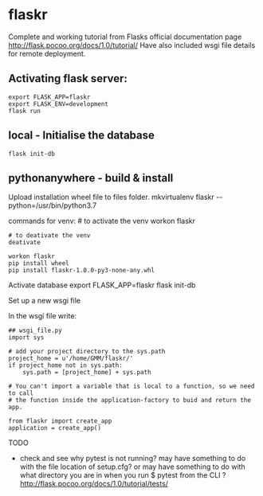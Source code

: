 # flaskr
Complete and working tutorial from Flasks official documentation page http://flask.pocoo.org/docs/1.0/tutorial/
Have also included wsgi file details for remote deployment.


## Activating flask server:
    export FLASK_APP=flaskr
    export FLASK_ENV=development
    flask run


## local - Initialise the database
    flask init-db

## pythonanywhere - build & install
Upload installation wheel file to files folder.
    mkvirtualenv flaskr --python=/usr/bin/python3.7

commands for venv:
    # to activate the venv
    workon flaskr

    # to deativate the venv
    deativate       

    workon flaskr
    pip install wheel
    pip install flaskr-1.0.0-py3-none-any.whl

Activate database
    export FLASK_APP=flaskr
    flask init-db

Set up a new wsgi file

In the wsgi file write:

    ## wsgi_file.py
    import sys

    # add your project directory to the sys.path
    project_home = u'/home/GMM/flaskr/'
    if project_home not in sys.path:
        sys.path = [project_home] + sys.path

    # You can't import a variable that is local to a function, so we need to call
    # the function inside the application-factory to buid and return the app.

    from flaskr import create_app
    application = create_app()



TODO
- check and see why pytest is not running? may have something to do with the file location of setup.cfg? or may have something to do with what directory you are in when you run $ pytest from the CLI ? http://flask.pocoo.org/docs/1.0/tutorial/tests/
